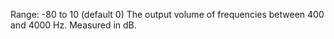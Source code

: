 Range: -80 to 10 (default 0) The output volume of frequencies between 400
and 4000 Hz. Measured in dB.